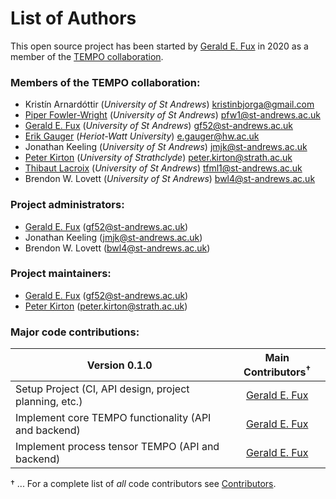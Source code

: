 # List of Authors

This open source project has been started by [Gerald E. Fux](https://github.com/gefux) in 2020 as a member of the [TEMPO collaboration](https://github.com/tempoCollaboration).

### Members of the TEMPO collaboration:
- Kristín Arnardóttir (*University of St Andrews*) <kristinbjorga@gmail.com>
- [Piper Fowler-Wright](https://github.com/piperfw) (*University of St Andrews*) <pfw1@st-andrews.ac.uk>
- [Gerald E. Fux](https://github.com/gefux) (*University of St Andrews*) <gf52@st-andrews.ac.uk>
- [Erik Gauger](https://github.com/erikgauger) (*Heriot-Watt University*) <e.gauger@hw.ac.uk>
- Jonathan Keeling (*University of St Andrews*) <jmjk@st-andrews.ac.uk>
- [Peter Kirton](https://github.com/peterkirton) (*University of Strathclyde*) <peter.kirton@strath.ac.uk>
- [Thibaut Lacroix](https://github.com/tfmlaX) (*University of St Andrews*) <tfml1@st-andrews.ac.uk>
- Brendon W. Lovett (*University of St Andrews*) <bwl4@st-andrews.ac.uk>

### Project administrators:
- [Gerald E. Fux](https://github.com/gefux) (<gf52@st-andrews.ac.uk>)
- Jonathan Keeling (<jmjk@st-andrews.ac.uk>)
- Brendon W. Lovett (<bwl4@st-andrews.ac.uk>)

### Project maintainers:
- [Gerald E. Fux](https://github.com/gefux) (<gf52@st-andrews.ac.uk>)
- [Peter Kirton](https://github.com/peterkirton) (<peter.kirton@strath.ac.uk>)

### Major code contributions:

| Version 0.1.0                 | Main Contributors<sup>&dagger;</sup>|
| ----------------------------- |:----------------:|
| Setup Project (CI, API design, project planning, etc.) | [Gerald E. Fux](https://github.com/gefux) |
| Implement core TEMPO functionality (API and backend) | [Gerald E. Fux](https://github.com/gefux) |
| Implement process tensor TEMPO (API and backend)| [Gerald E. Fux](https://github.com/gefux) |

&dagger; ... For a complete list of *all* code contributors see [Contributors](https://github.com/tempoCollaboration/TimeEvolvingMPO/graphs/contributors).
